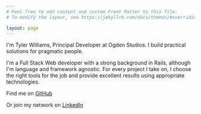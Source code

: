 ```yaml
---
# Feel free to add content and custom Front Matter to this file.
# To modify the layout, see https://jekyllrb.com/docs/themes/#overriding-theme-defaults

layout: page
---
```

<div class="home">
<div class="home__headshot" style="background: url('/img/tyler.jpg')"></div>
<div class="home__lead"><p>I'm Tyler Williams, Principal Developer at Ogden Studios. I build practical solutions for pragmatic people.</p>
<p>I'm a Full Stack Web developer with a strong background in Rails, although I'm language and framework agnostic. For every  project I take on, I choose the right tools for the job and provide excellent results using appropriate technologies.</p>
<p>Find me on <a href="https://github.com/ogdenstudios" rel="noopener noreferrer" target="_blank">GitHub</a></p>
<p>Or join my network on <a href="https://www.linkedin.com/in/tylerwilliamsct" rel="noopener noreferrer" target="_blank">LinkedIn</a></p></div>
</div>